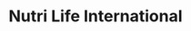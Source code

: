 ---
title: "Nutri Life International"
url: /hillsboro/nutri-life-international/
shop: nutrition supplements
---